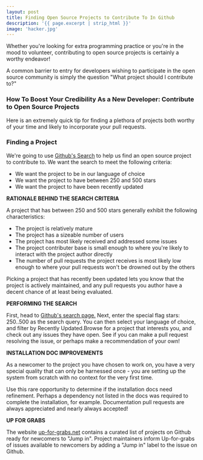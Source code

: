 ```yaml
---
layout: post
title: Finding Open Source Projects to Contribute To In Github
description: '{{ page.excerpt | strip_html }}'
image: 'hacker.jpg'
---
```


Whether you're looking for extra programming practice or you're in the mood to volunteer, contributing to open source projects is certainly a worthy endeavor!

A common barrier to entry for developers wishing to participate in the open source community is simply the question "What project should I contribute to?"



### **How To Boost Your Credibility As a New Developer: Contribute to Open Source Projects**

Here is an extremely quick tip for finding a plethora of projects both worthy of your time and likely to incorporate your pull requests.

### Finding a Project


We're going to use [Github's Search](https://github.com/search) to help us find an open source project to contribute to. We want the search to meet the following criteria:



- We want the project to be in our language of choice
- We want the project to have between 250 and 500 stars
- We want the project to have been recently updated



**RATIONALE BEHIND THE SEARCH CRITERIA**



A project that has between 250 and 500 stars generally exhibit the following characteristics:

- The project is relatively mature
- The project has a sizeable number of users
- The project has most likely received and addressed some issues
- The project contributer base is small enough to where you're likely to interact with the project author directly
- The number of pull requests the project receives is most likely low enough to where your pull requests won't be drowned out by the others



Picking a project that has recently been updated lets you know that the project is actively maintained, and any pull requests you author have a decent chance of at least being evaluated.



**PERFORMING THE SEARCH**

First, head to [Github's search page.](https://github.com/search)
Next, enter the special flag stars: 250..500 as the search query.
You can then select your language of choice, and filter by Recently Updated.Browse for a project that interests you, and check out any issues they have open. See if you can make a pull request resolving the issue, or perhaps make a recommendation of your own!

**INSTALLATION DOC IMPROVEMENTS**

As a newcomer to the project you have chosen to work on, you have a very special quality that can only be harnessed once - you are setting up the system from scratch with no context for the very first time.

Use this rare opportunity to determine if the installation docs need refinement. Perhaps a dependency not listed in the docs was required to complete the installation, for example. Documentation pull requests are always appreciated and nearly always accepted!

**UP FOR GRABS**

The website [up-for-grabs.net](http://up-for-grabs.net/#/) contains a curated list of projects on Github ready for newcomers to "Jump in". Project maintainers inform Up-for-grabs of issues available to newcomers by adding a "Jump in" label to the issue on Github.
